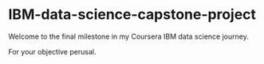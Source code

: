 # IBM-data-science-capstone-project

Welcome to the final milestone in my Coursera IBM data science journey.

For your objective perusal.